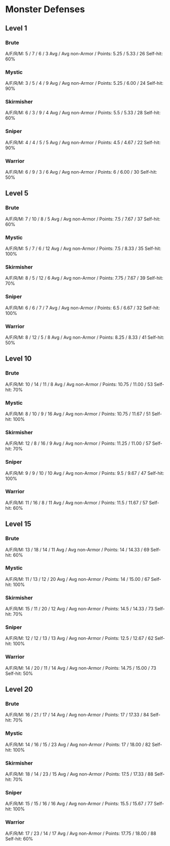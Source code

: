 # Monster Defenses

## Level 1

### Brute
A/F/R/M: 5 / 7 / 6 / 3
Avg / Avg non-Armor / Points: 5.25 / 5.33 / 26
Self-hit: 60%

### Mystic
A/F/R/M: 3 / 5 / 4 / 9
Avg / Avg non-Armor / Points: 5.25 / 6.00 / 24
Self-hit: 90%

### Skirmisher
A/F/R/M: 6 / 3 / 9 / 4
Avg / Avg non-Armor / Points: 5.5 / 5.33 / 28
Self-hit: 60%

### Sniper
A/F/R/M: 4 / 4 / 5 / 5
Avg / Avg non-Armor / Points: 4.5 / 4.67 / 22
Self-hit: 90%

### Warrior
A/F/R/M: 6 / 9 / 3 / 6
Avg / Avg non-Armor / Points: 6 / 6.00 / 30
Self-hit: 50%

## Level 5

### Brute
A/F/R/M: 7 / 10 / 8 / 5
Avg / Avg non-Armor / Points: 7.5 / 7.67 / 37
Self-hit: 60%

### Mystic
A/F/R/M: 5 / 7 / 6 / 12
Avg / Avg non-Armor / Points: 7.5 / 8.33 / 35
Self-hit: 100%

### Skirmisher
A/F/R/M: 8 / 5 / 12 / 6
Avg / Avg non-Armor / Points: 7.75 / 7.67 / 39
Self-hit: 70%

### Sniper
A/F/R/M: 6 / 6 / 7 / 7
Avg / Avg non-Armor / Points: 6.5 / 6.67 / 32
Self-hit: 100%

### Warrior
A/F/R/M: 8 / 12 / 5 / 8
Avg / Avg non-Armor / Points: 8.25 / 8.33 / 41
Self-hit: 50%

## Level 10

### Brute
A/F/R/M: 10 / 14 / 11 / 8
Avg / Avg non-Armor / Points: 10.75 / 11.00 / 53
Self-hit: 70%

### Mystic
A/F/R/M: 8 / 10 / 9 / 16
Avg / Avg non-Armor / Points: 10.75 / 11.67 / 51
Self-hit: 100%

### Skirmisher
A/F/R/M: 12 / 8 / 16 / 9
Avg / Avg non-Armor / Points: 11.25 / 11.00 / 57
Self-hit: 70%

### Sniper
A/F/R/M: 9 / 9 / 10 / 10
Avg / Avg non-Armor / Points: 9.5 / 9.67 / 47
Self-hit: 100%

### Warrior
A/F/R/M: 11 / 16 / 8 / 11
Avg / Avg non-Armor / Points: 11.5 / 11.67 / 57
Self-hit: 60%

## Level 15

### Brute
A/F/R/M: 13 / 18 / 14 / 11
Avg / Avg non-Armor / Points: 14 / 14.33 / 69
Self-hit: 60%

### Mystic
A/F/R/M: 11 / 13 / 12 / 20
Avg / Avg non-Armor / Points: 14 / 15.00 / 67
Self-hit: 100%

### Skirmisher
A/F/R/M: 15 / 11 / 20 / 12
Avg / Avg non-Armor / Points: 14.5 / 14.33 / 73
Self-hit: 70%

### Sniper
A/F/R/M: 12 / 12 / 13 / 13
Avg / Avg non-Armor / Points: 12.5 / 12.67 / 62
Self-hit: 100%

### Warrior
A/F/R/M: 14 / 20 / 11 / 14
Avg / Avg non-Armor / Points: 14.75 / 15.00 / 73
Self-hit: 50%

## Level 20

### Brute
A/F/R/M: 16 / 21 / 17 / 14
Avg / Avg non-Armor / Points: 17 / 17.33 / 84
Self-hit: 70%

### Mystic
A/F/R/M: 14 / 16 / 15 / 23
Avg / Avg non-Armor / Points: 17 / 18.00 / 82
Self-hit: 100%

### Skirmisher
A/F/R/M: 18 / 14 / 23 / 15
Avg / Avg non-Armor / Points: 17.5 / 17.33 / 88
Self-hit: 70%

### Sniper
A/F/R/M: 15 / 15 / 16 / 16
Avg / Avg non-Armor / Points: 15.5 / 15.67 / 77
Self-hit: 100%

### Warrior
A/F/R/M: 17 / 23 / 14 / 17
Avg / Avg non-Armor / Points: 17.75 / 18.00 / 88
Self-hit: 60%
